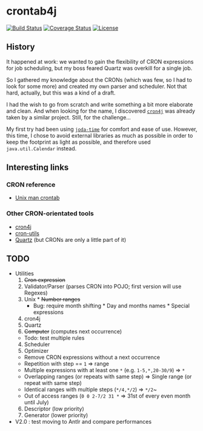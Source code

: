 # crontab4j

[![Build Status][1]][2]
[![Coverage Status][3]][4]
[![License][5]][6]

## History

It happened at work: we wanted to gain the flexibility of CRON expressions for job scheduling, but
my boss feared Quartz was overkill for a single job.

So I gathered my knowledge about the CRONs (which was few, so I had to look for some more) and
created my own parser and scheduler. Not that hard, actually, but this was a kind of a draft.

I had the wish to go from scratch and write something a bit more elaborate and clean. And when
looking for the name, I discovered [``cron4j``][8] was already taken by a similar project. Still,
for the challenge...

My first try had been using [``joda-time``][11] for comfort and ease of use. However, this time, I
chose to avoid external libraries as much as possible in order to keep the footprint as light as
possible, and therefore used ``java.util.Calendar`` instead.

## Interesting links

### CRON reference

* [Unix man crontab][7]

### Other CRON-orientated tools

* [cron4j][8]
* [cron-utils][9]
* [Quartz][10] (but CRONs are only a little part of it)

## TODO

* Utilities
  1. ~~Cron expression~~
  2. Validator/Parser (parses CRON into POJO; first version will use Regexes)
    1. Unix
      * ~~Number ranges~~
        * Bug: require month shifting
      * Day and months names
      * Special expressions
    2. cron4j
    3. Quartz
  3. ~~Computer~~ (computes next occurrence)
    * Todo: test multiple rules
  4. Scheduler
  5. Optimizer
    * Remove CRON expressions without a next occurrence
    * Repetition with step == ``1`` => range
    * Multiple expressions with at least one ``*`` (e.g. ``1-5,*,20-30/9``) => ``*``
    * Overlapping ranges (or repeats with same step) => Single range (or repeat with same step)
    * Identical ranges with multiple steps (``*/4,*/2``) => ``*/2``~
    * Out of access ranges (``0 0 2-7/2 31 *`` => 31st of every even month until July)
  6. Descriptor (low priority)
  7. Generator (lower priority)
* V2.0 : test moving to Antlr and compare performances

[1]: http://img.shields.io/travis/cyChop/crontab4j/master.svg
[2]: https://travis-ci.org/cyChop/crontab4j
[3]: http://img.shields.io/coveralls/cyChop/crontab4j/master.svg
[4]: https://coveralls.io/r/cyChop/crontab4j?branch=master
[5]: https://img.shields.io/badge/license-MIT-blue.svg
[6]: http://opensource.org/licenses/MIT
[7]: http://www.unix.com/man-page/linux/5/crontab/
[8]: http://www.sauronsoftware.it/projects/cron4j/
[9]: https://github.com/jmrozanec/cron-utils
[10]: http://quartz-scheduler.org/
[11]: http://www.joda.org/joda-time/
